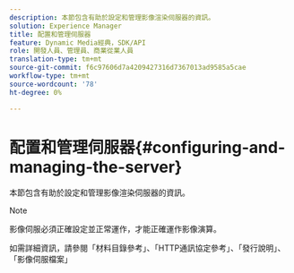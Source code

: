 ```yaml
---
description: 本節包含有助於設定和管理影像渲染伺服器的資訊。
solution: Experience Manager
title: 配置和管理伺服器
feature: Dynamic Media經典，SDK/API
role: 開發人員、管理員、商業從業人員
translation-type: tm+mt
source-git-commit: f6c97606d7a4209427316d7367013ad9585a5cae
workflow-type: tm+mt
source-wordcount: '78'
ht-degree: 0%

---
```



# 配置和管理伺服器{#configuring-and-managing-the-server}

本節包含有助於設定和管理影像渲染伺服器的資訊。

>[!NOTE]
>
>影像伺服必須正確設定並正常運作，才能正確運作影像演算。

如需詳細資訊，請參閱「材料目錄參考」、「HTTP通訊協定參考」、「發行說明」、「影像伺服檔案」
